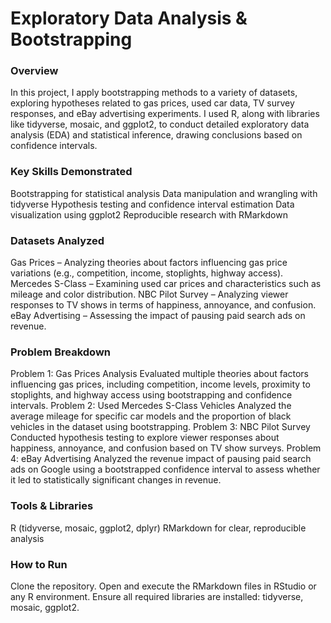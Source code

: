 # Exploratory Data Analysis & Bootstrapping
### Overview
In this project, I apply bootstrapping methods to a variety of datasets, exploring hypotheses related to gas prices, used car data, TV survey responses, and eBay advertising experiments. I used R, along with libraries like tidyverse, mosaic, and ggplot2, to conduct detailed exploratory data analysis (EDA) and statistical inference, drawing conclusions based on confidence intervals.

### Key Skills Demonstrated
Bootstrapping for statistical analysis
Data manipulation and wrangling with tidyverse
Hypothesis testing and confidence interval estimation
Data visualization using ggplot2
Reproducible research with RMarkdown
### Datasets Analyzed
Gas Prices – Analyzing theories about factors influencing gas price variations (e.g., competition, income, stoplights, highway access).
Mercedes S-Class – Examining used car prices and characteristics such as mileage and color distribution.
NBC Pilot Survey – Analyzing viewer responses to TV shows in terms of happiness, annoyance, and confusion.
eBay Advertising – Assessing the impact of pausing paid search ads on revenue.
### Problem Breakdown
Problem 1: Gas Prices Analysis
Evaluated multiple theories about factors influencing gas prices, including competition, income levels, proximity to stoplights, and highway access using bootstrapping and confidence intervals.
Problem 2: Used Mercedes S-Class Vehicles
Analyzed the average mileage for specific car models and the proportion of black vehicles in the dataset using bootstrapping.
Problem 3: NBC Pilot Survey
Conducted hypothesis testing to explore viewer responses about happiness, annoyance, and confusion based on TV show surveys.
Problem 4: eBay Advertising
Analyzed the revenue impact of pausing paid search ads on Google using a bootstrapped confidence interval to assess whether it led to statistically significant changes in revenue.
### Tools & Libraries
R (tidyverse, mosaic, ggplot2, dplyr)
RMarkdown for clear, reproducible analysis
### How to Run
Clone the repository.
Open and execute the RMarkdown files in RStudio or any R environment.
Ensure all required libraries are installed: tidyverse, mosaic, ggplot2.
